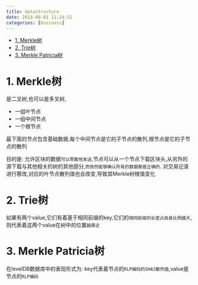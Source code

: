 ```yaml
---
title: datastructure
date: 2018-08-01 11:24:52
categories: [business]
---
```


<!-- TOC -->

- [1. Merkle树](#1-merkle树)
- [2. Trie树](#2-trie树)
- [3. Merkle Patricia树](#3-merkle-patricia树)

<!-- /TOC -->

<a id="markdown-1-merkle树" name="1-merkle树"></a>
# 1. Merkle树


是二叉树,也可以是多叉树,
* 一组叶节点
* 一组中间节点
* 一个根节点

最下面的节点包含基础数据,每个中间节点是它的子节点的散列,根节点是它的子节点的散列

目的是: 允许区块的数据`可以零散地发送`,节点可以从一个节点下载区块头,从另外的源下载与其他相关的树的其他部分,`而依然能够确认所有的数据都是正确的`. 对交易记录进行篡改,对应的叶节点散列值也会改变,导致其Merkle树根值变化


<a id="markdown-2-trie树" name="2-trie树"></a>
# 2. Trie树

如果有两个value,它们有着基于相同前缀的key,它们的`相同前缀的长度占自身比例越大`,则代表着这两个value在树中的位置`越靠近`

<a id="markdown-3-merkle-patricia树" name="3-merkle-patricia树"></a>
# 3. Merkle Patricia树

在levelDB数据库中的表现形式为: key代表着节点的`RLP编码的SHA3散列值`,value是节点的`RLP编码`



